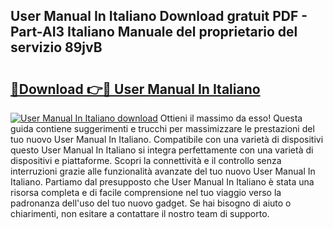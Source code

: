## User Manual In Italiano Download gratuit PDF - Part-AI3 Italiano Manuale del proprietario del servizio 89jvB

# <h2><a href="http://dffckak.blite.top/?on=User+Manual+In+Italiano">🔗Download 👉🔴 User Manual In Italiano</a></h2>

[![User Manual In Italiano download](https://i.imgur.com/lujVjoI.png)](http://dffckak.blite.top/?on=User+Manual+In+Italiano)
Ottieni il massimo da esso! Questa guida contiene suggerimenti e trucchi per massimizzare le prestazioni del tuo nuovo User Manual In Italiano. Compatibile con una varietà di dispositivi questo User Manual In Italiano si integra perfettamente con una varietà di dispositivi e piattaforme. Scopri la connettività e il controllo senza interruzioni grazie alle funzionalità avanzate del tuo nuovo User Manual In Italiano. Partiamo dal presupposto che User Manual In Italiano è stata una risorsa completa e di facile comprensione nel tuo viaggio verso la padronanza dell'uso del tuo nuovo gadget. Se hai bisogno di aiuto o chiarimenti, non esitare a contattare il nostro team di supporto.
